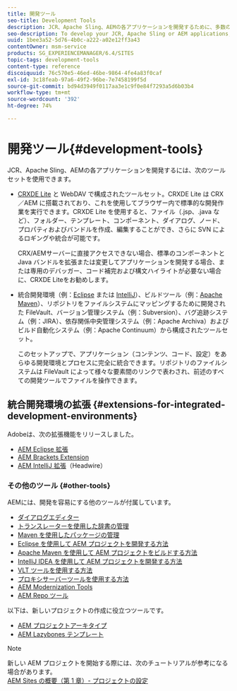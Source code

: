 ```yaml
---
title: 開発ツール
seo-title: Development Tools
description: JCR、Apache Sling、AEMの各アプリケーションを開発するために、多数のツールセットを使用できます
seo-description: To develop your JCR, Apache Sling or AEM applications, a number of tool sets are available
uuid: 1bee3a52-5d76-4b0c-a222-a02e12ff3a43
contentOwner: msm-service
products: SG_EXPERIENCEMANAGER/6.4/SITES
topic-tags: development-tools
content-type: reference
discoiquuid: 76c570e5-46ed-46be-9864-4fe4a83f0caf
exl-id: 3c18feab-97a6-49f2-96be-7e7458199f5d
source-git-commit: bd94d3949f0117aa3e1c9f0e84f7293a5d6b03b4
workflow-type: tm+mt
source-wordcount: '392'
ht-degree: 74%

---
```


# 開発ツール{#development-tools}

JCR、Apache Sling、AEMの各アプリケーションを開発するには、次のツールセットを使用できます。

* [CRXDE Lite](/help/sites-developing/developing-with-crxde-lite.md) と WebDAV で構成されたツールセット。CRXDE Lite は CRX／AEM に搭載されており、これを使用してブラウザー内で標準的な開発作業を実行できます。CRXDE Lite を使用すると、ファイル（.jsp、.java など）、フォルダー、テンプレート、コンポーネント、ダイアログ、ノード、プロパティおよびバンドルを作成、編集することができ、さらに SVN によるロギングや統合が可能です。

   CRX/AEMサーバーに直接アクセスできない場合、標準のコンポーネントと Java バンドルを拡張または変更してアプリケーションを開発する場合、または専用のデバッガー、コード補完および構文ハイライトが必要ない場合に、CRXDE Liteをお勧めします。

* 統合開発環境（例：[Eclipse](/help/sites-developing/howto-projects-eclipse.md) または [IntelliJ](/help/sites-developing/ht-intellij.md)）、ビルドツール（例：[Apache Maven](/help/sites-developing/ht-projects-maven.md)）、リポジトリをファイルシステムにマッピングするために開発された FileVault、バージョン管理システム（例：Subversion）、バグ追跡システム（例：JIRA）、依存関係中央管理システム（例：Apache Archiva）およびビルド自動化システム（例：Apache Continuum）から構成されたツールセット。

   このセットアップで、アプリケーション（コンテンツ、コード、設定）をあらゆる開発環境とプロセスに完全に統合できます。リポジトリのファイルシステムは FileVault によって様々な要素間のリンクで表わされ、前述のすべての開発ツールでファイルを操作できます。

## 統合開発環境の拡張 {#extensions-for-integrated-development-environments}

Adobeは、次の拡張機能をリリースしました。

* [AEM Eclipse 拡張](/help/sites-developing/aem-eclipse.md)
* [AEM Brackets Extension](/help/sites-developing/aem-brackets.md)
* [AEM IntelliJ 拡張](https://github.com/headwirecom/aem-ide-tooling-4-intellij/blob/master/documenation/AEM%20Tooling%20Plugin%20for%20IntelliJ%20IDEA.pdf)（Headwire）

### その他のツール {#other-tools}

AEMには、開発を容易にする他のツールが付属しています。

* [ダイアログエディター](/help/sites-developing/dialog-editor.md)
* [トランスレーターを使用した辞書の管理](/help/sites-developing/i18n-translator.md)
* [Maven を使用したパッケージの管理](/help/sites-developing/vlt-mavenplugin.md)
* [Eclipse を使用して AEM プロジェクトを開発する方法](/help/sites-developing/howto-projects-eclipse.md)
* [Apache Maven を使用して AEM プロジェクトをビルドする方法](/help/sites-developing/ht-projects-maven.md)
* [IntelliJ IDEA を使用して AEM プロジェクトを開発する方法](/help/sites-developing/ht-intellij.md)
* [VLT ツールを使用する方法](/help/sites-developing/ht-vlttool.md)
* [プロキシサーバーツールを使用する方法](/help/sites-developing/ht-proxy-server.md)
* [AEM Modernization Tools](/help/sites-developing/modernization-tools.md)
* [AEM Repo ツール](/help/sites-developing/aem-repo-tool.md)

以下は、新しいプロジェクトの作成に役立つツールです。

* [AEM プロジェクトアーキタイプ](https://github.com/Adobe-Marketing-Cloud/aem-project-archetype)
* [AEM Lazybones テンプレート](https://github.com/Adobe-Consulting-Services/lazybones-aem-templates)

>[!NOTE]
>
>新しい AEM プロジェクトを開始する際には、次のチュートリアルが参考になる場合があります。\
>[AEM Sites の概要（第 1 章）- プロジェクトの設定](https://helpx.adobe.com/experience-manager/kt/sites/using/getting-started-wknd-tutorial-develop/part1.html)
